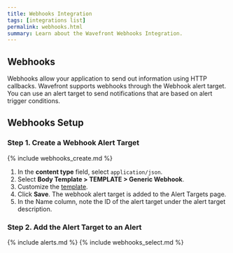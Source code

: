 ```yaml
---
title: Webhooks Integration
tags: [integrations list]
permalink: webhooks.html
summary: Learn about the Wavefront Webhooks Integration.
---
```

## Webhooks

Webhooks allow your application to send out information using HTTP callbacks. Wavefront supports webhooks through the Webhook alert target. You can use an alert target to send notifications that are based on alert trigger conditions.


## Webhooks Setup




### Step 1. Create a Webhook Alert Target

{% include webhooks_create.md %}
1. In the **content type** field, select `application/json`.
1. Select **Body Template > TEMPLATE > Generic Webhook**.
1. Customize the [template](https://docs.wavefront.com/alert_target_customizing.html).
1. Click **Save**. The webhook alert target is added to the Alert Targets page.
1. In the Name column, note the ID of the alert target under the alert target description.

### Step 2. Add the Alert Target to an Alert

{% include alerts.md %}
{% include webhooks_select.md %}





